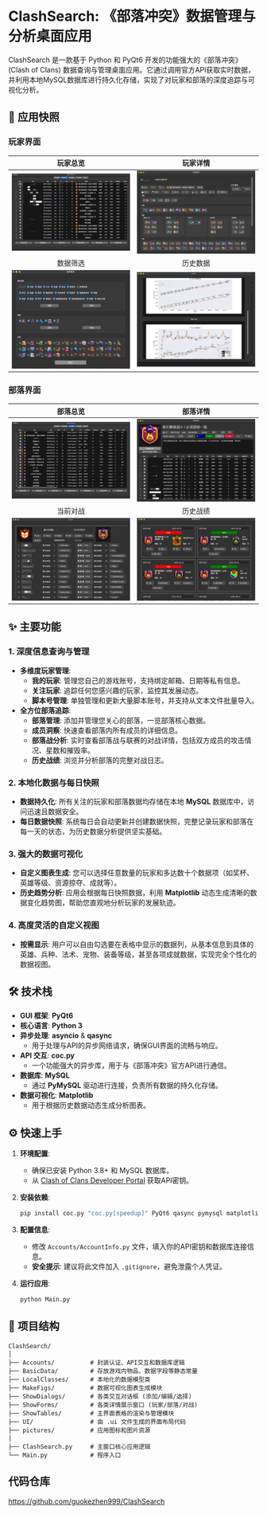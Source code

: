 # ClashSearch: 《部落冲突》数据管理与分析桌面应用

ClashSearch 是一款基于 Python 和 PyQt6 开发的功能强大的《部落冲突》(Clash of Clans) 数据查询与管理桌面应用。它通过调用官方API获取实时数据，并利用本地MySQL数据库进行持久化存储，实现了对玩家和部落的深度追踪与可视化分析。

## 📸 应用快照

### 玩家界面

|                  玩家总览                  |                玩家详情                 |
|:--------------------------------------:|:-----------------------------------:| 
|   ![玩家总览](mdfiles/players_table.png)   | ![玩家详情](mdfiles/player_details.png) | 
|                  数据筛选                  |                历史数据                 |
| ![数据筛选](mdfiles/choose_properties.png) |  ![图表展示](mdfiles/history_data.png)  | 

### 部落界面
|               部落总览               |               部落详情                |
|:--------------------------------:|:---------------------------------:| 
| ![玩家总览](mdfiles/clans_table.png) | ![玩家详情](mdfiles/clan_details.png) | 
|               当前对战               |               历史战绩                |
| ![数据筛选](mdfiles/current_war.png) |   ![图表展示](mdfiles/war_logs.png)   | 

## ✨ 主要功能

### 1. 深度信息查询与管理

- **多维度玩家管理**:
  - **我的玩家**: 管理您自己的游戏账号，支持绑定邮箱、日期等私有信息。
  - **关注玩家**: 追踪任何您感兴趣的玩家，监控其发展动态。
  - **脚本号管理**: 单独管理和更新大量脚本账号，并支持从文本文件批量导入。
- **全方位部落追踪**:
  - **部落管理**: 添加并管理您关心的部落，一览部落核心数据。
  - **成员洞察**: 快速查看部落内所有成员的详细信息。
  - **部落战分析**: 实时查看部落战与联赛的对战详情，包括双方成员的攻击情况、星数和摧毁率。
  - **历史战绩**: 浏览并分析部落的完整对战日志。

### 2. 本地化数据与每日快照

- **数据持久化**: 所有关注的玩家和部落数据均存储在本地 **MySQL** 数据库中，访问迅速且数据安全。
- **每日数据快照**: 系统每日会自动更新并创建数据快照，完整记录玩家和部落在每一天的状态，为历史数据分析提供坚实基础。

### 3. 强大的数据可视化

- **自定义图表生成**: 您可以选择任意数量的玩家和多达数十个数据项（如奖杯、英雄等级、资源掠夺、成就等）。
- **历史趋势分析**: 应用会根据每日快照数据，利用 **Matplotlib** 动态生成清晰的数据变化趋势图，帮助您直观地分析玩家的发展轨迹。

### 4. 高度灵活的自定义视图

- **按需显示**: 用户可以自由勾选要在表格中显示的数据列，从基本信息到具体的英雄、兵种、法术、宠物、装备等级，甚至各项成就数据，实现完全个性化的数据视图。

## 🛠️ 技术栈

- **GUI 框架**: **PyQt6**
- **核心语言**: **Python 3**
- **异步处理**: **asyncio** & **qasync**
  - 用于处理与API的异步网络请求，确保GUI界面的流畅与响应。
- **API 交互**: **coc.py**
  - 一个功能强大的异步库，用于与《部落冲突》官方API进行通信。
- **数据库**: **MySQL**
  - 通过 **PyMySQL** 驱动进行连接，负责所有数据的持久化存储。
- **数据可视化**: **Matplotlib**
  - 用于根据历史数据动态生成分析图表。

## ⚙️ 快速上手

1.  **环境配置**:
    - 确保已安装 Python 3.8+ 和 MySQL 数据库。
    - 从 [Clash of Clans Developer Portal](https://developer.clashofclans.com/) 获取API密钥。

2.  **安装依赖**:
    ```bash
    pip install coc.py "coc.py[speedup]" PyQt6 qasync pymysql matplotlib requests
    ```

3.  **配置信息**:
    - 修改 `Accounts/AccountInfo.py` 文件，填入你的API密钥和数据库连接信息。
    - **安全提示**: 建议将此文件加入 `.gitignore`，避免泄露个人凭证。

4.  **运行应用**:
    ```bash
    python Main.py
    ```

## 📂 项目结构

```
ClashSearch/
│
├── Accounts/          # 封装认证、API交互和数据库逻辑
├── BasicData/         # 存放游戏内物品、数据字段等静态常量
├── LocalClasses/      # 本地化的数据模型类
├── MakeFigs/          # 数据可视化图表生成模块
├── ShowDialogs/       # 各类交互对话框 (添加/编辑/选择)
├── ShowForms/         # 各类详情展示窗口 (玩家/部落/对战)
├── ShowTables/        # 主界面表格的渲染与管理模块
├── UI/                # 由 .ui 文件生成的界面布局代码
├── pictures/          # 应用图标和图片资源
│
├── ClashSearch.py     # 主窗口核心应用逻辑
└── Main.py            # 程序入口
```

## 代码仓库
https://github.com/guokezhen999/ClashSearch